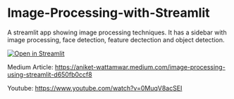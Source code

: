 # Image-Processing-with-Streamlit
A streamlit app showing image processing techniques.
It has a sidebar with image processing, face detection, feature dectection and object detection.

[![Open in Streamlit](https://static.streamlit.io/badges/streamlit_badge_black_white.svg)](https://share.streamlit.io/aniketwattamwar/image-processing-with-streamlit/main/main.py)

Medium Article: https://aniket-wattamwar.medium.com/image-processing-using-streamlit-d650fb0ccf8

Youtube: https://www.youtube.com/watch?v=0MuqV8acSEI
